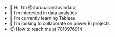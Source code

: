 - 👋 Hi, I’m @GurubaranGovindaraj
- 👀 I’m interested in data analytics 
- 🌱 I’m currently learning Tableau
- 💞️ I’m looking to collaborate on power BI projects
- 📫 How to reach me at 7010976914

<!---
GurubaranGovindaraj/GurubaranGovindaraj is a ✨ special ✨ repository because its `README.md` (this file) appears on your GitHub profile.
You can click the Preview link to take a look at your changes.
--->
